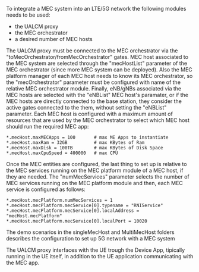 To integrate a MEC system into an LTE/5G network the following modules needs to be used:
- the UALCM proxy
- the MEC orchestrator
- a desired number of MEC hosts

The UALCM proxy must be connected to the MEC orchestrator via the "toMecOrchestrator/fromMecOrchestrator" gates.
MEC host associated to the MEC system are selected through the "mecHostList" parameter of the MEC orchestrator (since more MEC system can be deployed). Also the MEC platform manager of each MEC host needs to know its MEC orchestrator, so the "mecOrchestrator" parameter must be configured with name of the relative MEC orchestrator module. Finally, eNB/gNBs associated via the MEC hosts are selected with the "eNBList" MEC host's paramater, or if the MEC hosts are directly connected to the base station, they consider the active gates connected to the them, without setting the "eNBList" parameter.
Each MEC host is configured with a maximum amount of resources that are used by the MEC orchestrator to select which MEC host should run the required MEC app:

```
*.mecHost.maxMECApps = 100		 # max ME Apps to instantiate
*.mecHost.maxRam = 32GB			 # max KBytes of Ram 
*.mecHost.maxDisk = 100TB		 # max KBytes of Disk Space 
*.mecHost.maxCpuSpeed = 400000	 # max CPU
```

Once the MEC entities are configured, the last thing to set up is relative to the MEC services running on the MEC platform module of a MEC host, if they are needed.
The "numMecServices" parameter selects the number of MEC services running on the MEC platform module and then, each MEC service is configured as follows:

```
*.mecHost.mecPlatform.numMecServices = 1
*.mecHost.mecPlatform.mecService[0].typename = "RNIService"
*.mecHost.mecPlatform.mecService[0].localAddress = "mecHost.mecPlatform"
*.mecHost.mecPlatform.mecService[0].localPort = 10020
```

The demo scenarios in the singleMecHost and MultiMecHost folders describes the configuration to set up 5G network with a MEC system

The UALCM proxy interfaces with the UE trough the Device App, tipically running in the UE itself, in addition to the UE application communicating with the MEC app. 


